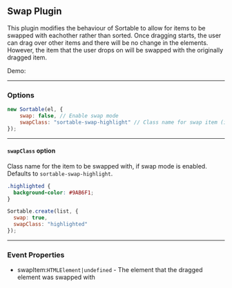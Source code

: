 ## Swap Plugin
This plugin modifies the behaviour of Sortable to allow for items to be swapped with eachother rather than sorted. Once dragging starts, the user can drag over other items and there will be no change in the elements. However, the item that the user drops on will be swapped with the originally dragged item.

Demo: 


---


### Options

```js
new Sortable(el, {
	swap: false, // Enable swap mode
	swapClass: "sortable-swap-highlight" // Class name for swap item (if swap mode is enabled)
});
```


---


#### `swapClass` option
Class name for the item to be swapped with, if swap mode is enabled. Defaults to `sortable-swap-highlight`.

```css
.highlighted {
  background-color: #9AB6F1;
}
```

```js
Sortable.create(list, {
  swap: true,
  swapClass: "highlighted"
});
```


---


### Event Properties
 - swapItem:`HTMLElement|undefined` - The element that the dragged element was swapped with
